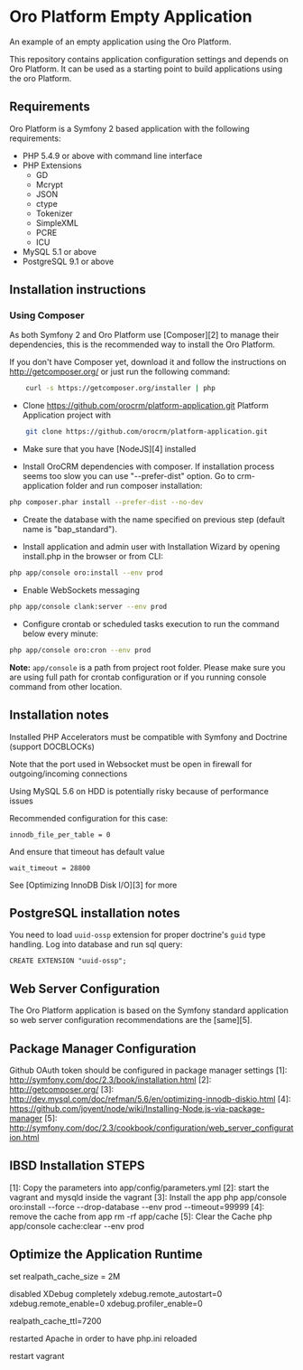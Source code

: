 Oro Platform Empty Application
==============================

An example of an empty application using the Oro Platform.

This repository contains application configuration settings and depends on Oro Platform. It can be used as a starting point to build applications using the oro Platform.

## Requirements

Oro Platform is a Symfony 2 based application with the following requirements:

* PHP 5.4.9 or above with command line interface
* PHP Extensions
    * GD
    * Mcrypt
    * JSON
    * ctype
    * Tokenizer
    * SimpleXML
    * PCRE
    * ICU
* MySQL 5.1 or above
* PostgreSQL 9.1 or above

## Installation instructions

### Using Composer

As both Symfony 2 and Oro Platform use [Composer][2] to manage their dependencies, this is the recommended way to install the Oro Platform.

If you don't have Composer yet, download it and follow the instructions on
http://getcomposer.org/ or just run the following command:

```bash
    curl -s https://getcomposer.org/installer | php
```

- Clone https://github.com/orocrm/platform-application.git Platform Application project with

```bash
    git clone https://github.com/orocrm/platform-application.git
```

- Make sure that you have [NodeJS][4] installed

- Install OroCRM dependencies with composer. If installation process seems too slow you can use "--prefer-dist" option.
  Go to crm-application folder and run composer installation:

```bash
php composer.phar install --prefer-dist --no-dev
```

- Create the database with the name specified on previous step (default name is "bap_standard").

- Install application and admin user with Installation Wizard by opening install.php in the browser or from CLI:

```bash  
php app/console oro:install --env prod
```

- Enable WebSockets messaging

```bash
php app/console clank:server --env prod
```

- Configure crontab or scheduled tasks execution to run the command below every minute:

```bash
php app/console oro:cron --env prod
```
 
**Note:** ``app/console`` is a path from project root folder. Please make sure you are using full path for crontab configuration or if you running console command from other location.

## Installation notes

Installed PHP Accelerators must be compatible with Symfony and Doctrine (support DOCBLOCKs)

Note that the port used in Websocket must be open in firewall for outgoing/incoming connections

Using MySQL 5.6 on HDD is potentially risky because of performance issues

Recommended configuration for this case:

    innodb_file_per_table = 0

And ensure that timeout has default value

    wait_timeout = 28800

See [Optimizing InnoDB Disk I/O][3] for more

## PostgreSQL installation notes

You need to load `uuid-ossp` extension for proper doctrine's `guid` type handling.
Log into database and run sql query:

```
CREATE EXTENSION "uuid-ossp";
```

## Web Server Configuration

The Oro Platform application is based on the Symfony standard application so web server configuration recommendations are the [same][5].

## Package Manager Configuration

Github OAuth token should be configured in package manager settings
[1]:  http://symfony.com/doc/2.3/book/installation.html
[2]:  http://getcomposer.org/
[3]:  http://dev.mysql.com/doc/refman/5.6/en/optimizing-innodb-diskio.html
[4]:  https://github.com/joyent/node/wiki/Installing-Node.js-via-package-manager
[5]:  http://symfony.com/doc/2.3/cookbook/configuration/web_server_configuration.html


## IBSD Installation STEPS
 [1]: Copy the parameters into app/config/parameters.yml
 [2]: start the vagrant and mysqld inside the vagrant
 [3]: Install the app
    php app/console oro:install --force --drop-database --env prod --timeout=99999
 [4]: remove the cache from app
    rm -rf app/cache
 [5]: Clear the Cache
    php app/console cache:clear --env prod

## Optimize the Application Runtime
 set realpath_cache_size = 2M
 
 disabled XDebug completely
    xdebug.remote_autostart=0
    xdebug.remote_enable=0
    xdebug.profiler_enable=0
    
 realpath_cache_ttl=7200
 
 restarted Apache in order to have php.ini reloaded
 
 restart vagrant